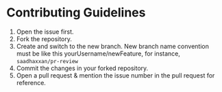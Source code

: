 # Contributing Guidelines

1. Open the issue first.
2. Fork the repository.
3. Create and switch to the new branch. New branch name convention must be like this yourUsername/newFeature, for instance, `saadhaxxan/pr-review`
4. Commit the changes in your forked repository.
5. Open a pull request & mention the issue number in the pull request for reference.

